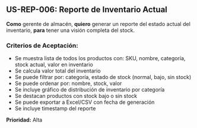 ## US-REP-006: Reporte de Inventario Actual
**Como** gerente de almacén,
**quiero** generar un reporte del estado actual del inventario,
**para** tener una visión completa del stock.

### Criterios de Aceptación:
- Se muestra lista de todos los productos con: SKU, nombre, categoría, stock actual, valor en inventario
- Se calcula valor total del inventario
- Se puede filtrar por: categoría, estado de stock (normal, bajo, sin stock)
- Se puede ordenar por: nombre, stock, valor
- Se incluye gráfico de distribución de inventario por categoría
- Se destacan productos con stock bajo o sin stock
- Se puede exportar a Excel/CSV con fecha de generación
- Se incluye timestamp del reporte

**Prioridad:** Alta

